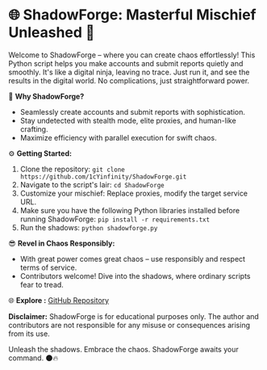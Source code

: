 # 🌐 ShadowForge: Masterful Mischief Unleashed 🚀

Welcome to ShadowForge – where you can create chaos effortlessly! This Python script helps you make accounts and submit reports quietly and smoothly. It's like a digital ninja, leaving no trace. Just run it, and see the results in the digital world. No complications, just straightforward power.

🚀 **Why ShadowForge?**
- Seamlessly create accounts and submit reports with sophistication.
- Stay undetected with stealth mode, elite proxies, and human-like crafting.
- Maximize efficiency with parallel execution for swift chaos.

⚙️ **Getting Started:**
1. Clone the repository: `git clone https://github.com/1cYinfinity/ShadowForge.git`
2. Navigate to the script's lair: `cd ShadowForge`
3. Customize your mischief: Replace proxies, modify the target service URL.
4. Make sure you have the following Python libraries installed before running ShadowForge: `pip install -r requirements.txt`
5. Run the shadows: `python shadowforge.py`

😎 **Revel in Chaos Responsibly:**
- With great power comes great chaos – use responsibly and respect terms of service.
- Contributors welcome! Dive into the shadows, where ordinary scripts fear to tread.


🌐 **Explore :**
[GitHub Repository](https://github.com/1cYinfinity/)

**Disclaimer:** ShadowForge is for educational purposes only. The author and contributors are not responsible for any misuse or consequences arising from its use.

Unleash the shadows. Embrace the chaos. ShadowForge awaits your command. 🌑🔥
